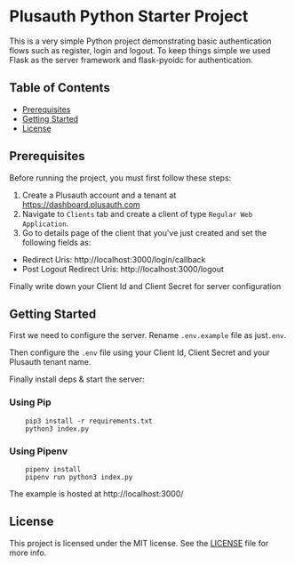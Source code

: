 # Plusauth Python Starter Project



This is a very simple Python project demonstrating basic authentication flows such as register, login and logout. To keep things simple we used Flask as the server framework and flask-pyoidc for authentication.


## Table of Contents

- [Prerequisites](#prerequisites)
- [Getting Started](#getting-started)
- [License](#license)

## Prerequisites
Before running the project, you must first follow these steps:

1) Create a Plusauth account and a tenant at https://dashboard.plusauth.com
2) Navigate to `Clients` tab and create a client of type `Regular Web Application`.
3) Go to details page of the client that you've just created and set the following fields as:
* Redirect Uris: http://localhost:3000/login/callback
* Post Logout Redirect Uris: http://localhost:3000/logout


 Finally write down your Client Id and Client Secret for server configuration 
## Getting Started

First we need to configure the server. Rename `.env.example` file as just`.env`.

Then configure the `.env` file using your Client Id, Client Secret and your Plusauth tenant name.

Finally install deps & start the server:

### Using Pip 

        pip3 install -r requirements.txt
        python3 index.py

### Using Pipenv 

        pipenv install
        pipenv run python3 index.py
    

The example is hosted at http://localhost:3000/

## License

This project is licensed under the MIT license. See the [LICENSE](LICENSE) file for more info.
